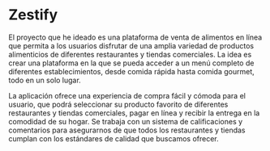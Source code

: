 # Zestify

El proyecto que he ideado es una plataforma de venta de alimentos en línea que permita a los usuarios disfrutar de una amplia variedad de productos 
alimenticios de diferentes restaurantes y tiendas comerciales. La idea es crear una plataforma en la que se pueda acceder a un menú completo de diferentes
establecimientos, desde comida rápida hasta comida gourmet, todo en un solo lugar.

La aplicación ofrece una experiencia de compra fácil y cómoda para el usuario, que podrá seleccionar su producto favorito de diferentes restaurantes y
tiendas comerciales, pagar en línea y recibir la entrega en la comodidad de su hogar. Se trabaja con un sistema de calificaciones y comentarios para 
asegurarnos de que todos los restaurantes y tiendas cumplan con los estándares de calidad que buscamos ofrecer.
